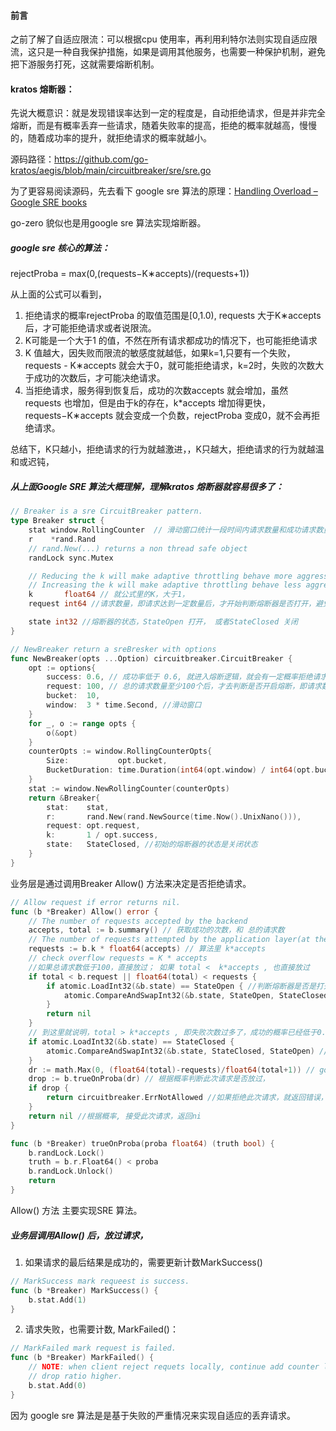 
#### 前言
之前了解了自适应限流：可以根据cpu 使用率，再利用利特尔法则实现自适应限流，这只是一种自我保护措施，如果是调用其他服务，也需要一种保护机制，避免把下游服务打死，这就需要熔断机制。

#### kratos 熔断器：
先说大概意识：就是发现错误率达到一定的程度是，自动拒绝请求，但是并非完全熔断，而是有概率丢弃一些请求，随着失败率的提高，拒绝的概率就越高，慢慢的，随着成功率的提升，就拒绝请求的概率就越小。

源码路径：https://github.com/go-kratos/aegis/blob/main/circuitbreaker/sre/sre.go

为了更容易阅读源码，先去看下 google sre 算法的原理：[Handling Overload – Google SRE books](https://sre.google/sre-book/handling-overload/)

go-zero 貌似也是用google sre 算法实现熔断器。

##### google sre 核心的算法：
rejectProba = max(0,(requests−K∗accepts)/(requests+1))

从上面的公式可以看到，
1. 拒绝请求的概率rejectProba 的取值范围是[0,1.0), requests 大于K∗accepts 后，才可能拒绝请求或者说限流。
2. K可能是一个大于1 的值，不然在所有请求都成功的情况下，也可能拒绝请求
3. K 值越大，因失败而限流的敏感度就越低，如果k=1,只要有一个失败，requests - K∗accepts 就会大于0，就可能拒绝请求，k=2时，失败的次数大于成功的次数后，才可能决绝请求。
3. 当拒绝请求，服务得到恢复后，成功的次数accepts 就会增加，虽然 requests 也增加，但是由于k的存在，k*accepts 增加得更快，requests−K∗accepts 就会变成一个负数，rejectProba 变成0，就不会再拒绝请求。

总结下，K只越小，拒绝请求的行为就越激进，，K只越大，拒绝请求的行为就越温和或迟钝，


##### 从上面Google SRE 算法大概理解，理解kratos 熔断器就容易很多了：
```go
// Breaker is a sre CircuitBreaker pattern.
type Breaker struct {
	stat window.RollingCounter  // 滑动窗口统计一段时间内请求数量和成功请求数量
	r    *rand.Rand
	// rand.New(...) returns a non thread safe object
	randLock sync.Mutex

	// Reducing the k will make adaptive throttling behave more aggressively,
	// Increasing the k will make adaptive throttling behave less aggressively.
	k       float64 // 就公式里的K，大于1，
	request int64 //请求数量，即请求达到一定数量后，才开始判断熔断器是否打开，避免一开始有失败的请求，就打开熔断器

	state int32 //熔断器的状态，StateOpen 打开， 或者StateClosed 关闭
}

// NewBreaker return a sreBresker with options
func NewBreaker(opts ...Option) circuitbreaker.CircuitBreaker {
	opt := options{
		success: 0.6, // 成功率低于 0.6, 就进入熔断逻辑，就会有一定概率拒绝请求。
		request: 100, // 总的请求数量至少100个后，才去判断是否开启熔断，即请求数量达到100个后，算法才启动。
		bucket:  10,
		window:  3 * time.Second, //滑动窗口
	}
	for _, o := range opts {
		o(&opt)
	}
	counterOpts := window.RollingCounterOpts{
		Size:           opt.bucket,
		BucketDuration: time.Duration(int64(opt.window) / int64(opt.bucket)),
	}
	stat := window.NewRollingCounter(counterOpts)
	return &Breaker{
		stat:    stat,
		r:       rand.New(rand.NewSource(time.Now().UnixNano())),
		request: opt.request,
		k:       1 / opt.success,
		state:   StateClosed, //初始的熔断器的状态是关闭状态
	}
}
```


业务层是通过调用Breaker  Allow() 方法来决定是否拒绝请求。
```go
// Allow request if error returns nil.
func (b *Breaker) Allow() error {
	// The number of requests accepted by the backend
	accepts, total := b.summary() // 获取成功的次数，和 总的请求数
	// The number of requests attempted by the application layer(at the client, on top of the adaptive throttling system)
	requests := b.k * float64(accepts) // 算法里 k*accepts
	// check overflow requests = K * accepts
	//如果总请求数低于100，直接放过； 如果 total <  k*accepts , 也直接放过
	if total < b.request || float64(total) < requests {
		if atomic.LoadInt32(&b.state) == StateOpen { //判断熔断器是否是打开的，如果是，就关闭熔断器
			atomic.CompareAndSwapInt32(&b.state, StateOpen, StateClosed)
		}
		return nil
	}
	// 到这里就说明，total > k*accepts , 即失败次数过多了，成功的概率已经低于0.6 了，就进入熔断机制。
	if atomic.LoadInt32(&b.state) == StateClosed {
		atomic.CompareAndSwapInt32(&b.state, StateClosed, StateOpen) // 打开熔断器
	}
	dr := math.Max(0, (float64(total)-requests)/float64(total+1)) // google sre 算法，计算出拒绝请求的概率
	drop := b.trueOnProba(dr) // 根据概率判断此次请求是否放过，
	if drop {
		return circuitbreaker.ErrNotAllowed //如果拒绝此次请求，就返回错误，上层就丢弃
	}
	return nil //根据概率, 接受此次请求，返回ni
}

func (b *Breaker) trueOnProba(proba float64) (truth bool) {
	b.randLock.Lock()
	truth = b.r.Float64() < proba
	b.randLock.Unlock()
	return
}

```
Allow() 方法 主要实现SRE 算法。

##### 业务层调用Allow() 后，放过请求，
1. 如果请求的最后结果是成功的，需要更新计数MarkSuccess()
```go
// MarkSuccess mark requeest is success.
func (b *Breaker) MarkSuccess() {
	b.stat.Add(1)
}
```
2. 请求失败，也需要计数, MarkFailed()：
```go
// MarkFailed mark request is failed.
func (b *Breaker) MarkFailed() {
	// NOTE: when client reject requets locally, continue add counter let the
	// drop ratio higher.
	b.stat.Add(0)
}
```
因为 google sre 算法是是基于失败的严重情况来实现自适应的丢弃请求。
